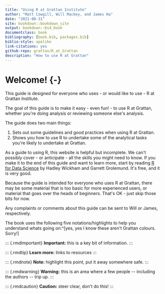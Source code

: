 ```yaml
--- 
title: "Using R at Grattan Institute"
author: "Matt Cowgill, Will Mackey, and James Ha"
date: "2021-08-31"
site: bookdown::bookdown_site
output: bookdown::bs4_book
documentclass: book
bibliography: [book.bib, packages.bib]
biblio-style: apalike
link-citations: yes
github-repo: grattan/R_at_Grattan
description: "How to use R at Grattan"
---
```


# Welcome! {-}

This guide is designed for everyone who uses - or would like to use - R at Grattan Institute. 

The goal of this guide is to make it easy - even fun! - to use R at Grattan, whether you're doing analysis or reviewing someone else's analysis.

The guide does two main things:

1. Sets out some guidelines and good practices when using R at Grattan.
2. Shows you how to use R to undertake some of the analytical tasks you're likely to undertake at Grattan.

As a guide to using R, this website is helpful but incomplete. We can't possibly cover - or anticipate - all the skills you might need to know. If you make it to the end of this guide and want to learn more, start by reading [R for Data Science](https://r4ds.had.co.nz) by Hadley Wickham and Garrett Grolemund. It's free, and it is very good.

Because the guide is intended for everyone who uses R at Grattan, there may be some material that is too basic for more experienced users, or material that goes over the heads of beginners. That's OK - just skip those bits for now.

Any complaints or comments about this guide can be sent to Will or James, respectively. 


The book uses the following five notations/highlights to help you understand whats going on:^[yes, yes I know these aren't Grattan colours. Sorry!]

::: {.rmdimportant}
**Important:** this is a key bit of information.
:::

::: {.rmdtip}
**Learn more:** links to resources
:::

::: {.rmdnote}
**Note:** highlight this point, put it away somewhere safe.
:::

::: {.rmdwarning}
**Warning:** this is an area where a few people -- including the authors -- trip up.
:::

::: {.rmdcaution}
**Caution:** steer clear, don't do this!
:::





